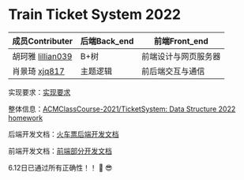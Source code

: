 # Train Ticket System 2022

| 成员Contributer                                    | 后端Back_end | 前端Front_end        |
| -------------------------------------------------- | ------------ | -------------------- |
| 胡珂雅 [lillian039](https://github.com/lillian039) | B+树         | 前端设计与网页服务器 |
| 肖景琦 [xjq817](https://github.com/xjq817)         | 主题逻辑     | 前后端交互与通信     |

实现要求：[实现要求](https://github.com/lillian039/TrainTicketSystem2022/blob/main/back_end/实现要求.md)

整体信息：[ACMClassCourse-2021/TicketSystem: Data Structure 2022 homework](https://github.com/ACMClassCourse-2021/TicketSystem)

后端开发文档：[火车票后端开发文档](https://github.com/lillian039/TrainTicketSystem2022/blob/main/back_end/火车票开发文档.md)

前端开发文档：[前端部分开发文档](https://github.com/lillian039/TrainTicketSystem2022/blob/main/front_end/前端部分开发文档.md)

6.12日已通过所有正确性！！ :train2: :sunglasses:

